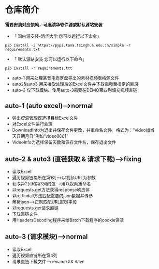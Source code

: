 # 仓库简介
#### 需要安装对应依赖，可选清华软件源或默认源站安装
- 「 国内源安装-清华大学 您可以运行以下命令」
```
pip install -i https://pypi.tuna.tsinghua.edu.cn/simple -r requirements.txt
```
- 「 默认源站安装 您可以运行以下命令」
```
pip install -r requirements.txt
```
- auto-1 用来处理某音电商罗盘导出的素材视频表格源文件
- auto2&auto3 用来接受处理后的Excel文件并下载视频至指定的目录
- auto-3 仅下载模块、使用auto-3需要在DEMO第四列填充视频直链
## auto-1  (auto excel)-->normal
* 弹出资源管理器选择目标Excel文件 
* 对Excel文件进行处理
* DownloadInfo为退出并保存文件更改，并重命名文件，格式为：“video加当天日期月日”例如“video0801”
* VideoInfo为选择保留天数和保存文件名，保存退出文件

## auto-2 & auto3  (直链获取 & 请求下载)-->fixing
* 读取Excel
* 遍历视频链接所在第1列-->以视频URL为参数
* 获取第2列和第3列的值-->用以视频重命名
* 以requests.get方法获得response响应体
* 以re.findall方法匹配需要的json数据并传参
* 解析json-->正则匹配URL直链字段
* 以requests.get请求直链
* 下载直链文件
* 用HeadersDecoding程序来给Batch下载程序的cookie保活

## auto-3  (请求模块)-->normal
- 读取Excel
- 遍历视频直链所在第4列
- 请求直链下载文件-->rename && Save


